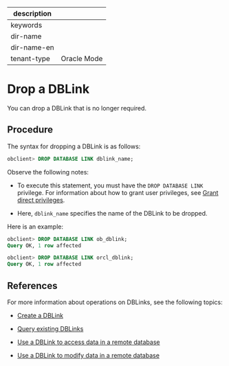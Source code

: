 | description ||
|---|---|
| keywords ||
| dir-name ||
| dir-name-en ||
| tenant-type | Oracle Mode |

# Drop a DBLink

You can drop a DBLink that is no longer required.

## Procedure

The syntax for dropping a DBLink is as follows:

```sql
obclient> DROP DATABASE LINK dblink_name;
```

Observe the following notes:

* To execute this statement, you must have the `DROP DATABASE LINK` privilege. For information about how to grant user privileges, see [Grant direct privileges](../../../../600.manage/500.security-and-permissions/300.access-control/200.user-and-permission/300.permission-of-oracle-mode/200.authority-of-oracle-mode.md).

* Here, `dblink_name` specifies the name of the DBLink to be dropped.

Here is an example:

```sql
obclient> DROP DATABASE LINK ob_dblink;
Query OK, 1 row affected
```

```sql
obclient> DROP DATABASE LINK orcl_dblink;
Query OK, 1 row affected
```

## References

For more information about operations on DBLinks, see the following topics:

* [Create a DBLink](../1000.manage-dblink-of-oracle-mode/100.create-a-dblink-of-oracle-mode.md)

* [Query existing DBLinks](../1000.manage-dblink-of-oracle-mode/200.view-a-dblink-of-oracle-mode.md)

* [Use a DBLink to access data in a remote database](../1000.manage-dblink-of-oracle-mode/300.access-a-remote-database-by-a-dblink-of-oracle-mode.md)

* [Use a DBLink to modify data in a remote database](../1000.manage-dblink-of-oracle-mode/400.update-data-in-remote-database-by-a-dblink-of-oracle-mode.md)
